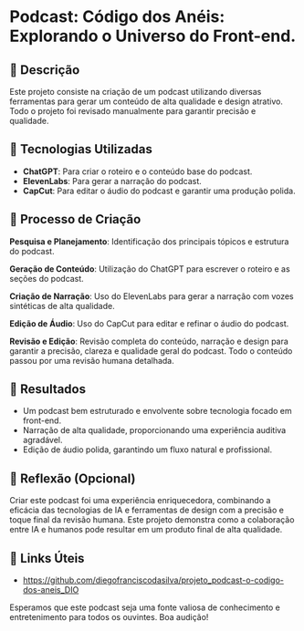 # Podcast: Código dos Anéis: Explorando o Universo do Front-end.

## 📒 Descrição
Este projeto consiste na criação de um podcast utilizando diversas ferramentas para gerar um conteúdo de alta qualidade e design atrativo. Todo o projeto foi revisado manualmente para garantir precisão e qualidade.

## 🤖 Tecnologias Utilizadas
- **ChatGPT**: Para criar o roteiro e o conteúdo base do podcast.
- **ElevenLabs**: Para gerar a narração do podcast.
- **CapCut**: Para editar o áudio do podcast e garantir uma produção polida.

## 🧐 Processo de Criação
**Pesquisa e Planejamento**: Identificação dos principais tópicos e estrutura do podcast.

**Geração de Conteúdo**: Utilização do ChatGPT para escrever o roteiro e as seções do podcast.

**Criação de Narração**: Uso do ElevenLabs para gerar a narração com vozes sintéticas de alta qualidade.

**Edição de Áudio**: Uso do CapCut para editar e refinar o áudio do podcast.

**Revisão e Edição**: Revisão completa do conteúdo, narração e design para garantir a precisão, clareza e qualidade geral do podcast. Todo o conteúdo passou por uma revisão humana detalhada.

## 🚀 Resultados
- Um podcast bem estruturado e envolvente sobre tecnologia focado em front-end.
- Narração de alta qualidade, proporcionando uma experiência auditiva agradável.
- Edição de áudio polida, garantindo um fluxo natural e profissional.

## 💭 Reflexão (Opcional)
Criar este podcast foi uma experiência enriquecedora, combinando a eficácia das tecnologias de IA e ferramentas de design com a precisão e toque final da revisão humana. Este projeto demonstra como a colaboração entre IA e humanos pode resultar em um produto final de alta qualidade.

## 📎 Links Úteis
- https://github.com/diegofranciscodasilva/projeto_podcast-o-codigo-dos-aneis_DIO

Esperamos que este podcast seja uma fonte valiosa de conhecimento e entretenimento para todos os ouvintes. Boa audição!

